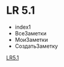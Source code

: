 # LR 5.1
- index1
- ВсеЗаметки 
- МоиЗаметки
- СоздатьЗаметку

[LR5.1](https://matveyananyev.github.io/LR5.1/)
